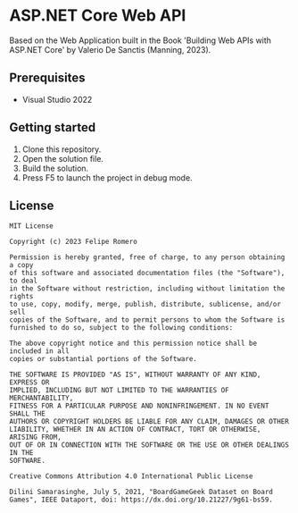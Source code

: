 # ASP.NET Core Web API

Based on the Web Application built in the Book 'Building Web APIs with ASP.NET Core' by Valerio De Sanctis (Manning, 2023).

## Prerequisites

- Visual Studio 2022

## Getting started

1. Clone this repository.
1. Open the solution file.
1. Build the solution.
1. Press F5 to launch the project in debug mode.

## License

	MIT License

	Copyright (c) 2023 Felipe Romero

	Permission is hereby granted, free of charge, to any person obtaining a copy
	of this software and associated documentation files (the "Software"), to deal
	in the Software without restriction, including without limitation the rights
	to use, copy, modify, merge, publish, distribute, sublicense, and/or sell
	copies of the Software, and to permit persons to whom the Software is
	furnished to do so, subject to the following conditions:

	The above copyright notice and this permission notice shall be included in all
	copies or substantial portions of the Software.

	THE SOFTWARE IS PROVIDED "AS IS", WITHOUT WARRANTY OF ANY KIND, EXPRESS OR
	IMPLIED, INCLUDING BUT NOT LIMITED TO THE WARRANTIES OF MERCHANTABILITY,
	FITNESS FOR A PARTICULAR PURPOSE AND NONINFRINGEMENT. IN NO EVENT SHALL THE
	AUTHORS OR COPYRIGHT HOLDERS BE LIABLE FOR ANY CLAIM, DAMAGES OR OTHER
	LIABILITY, WHETHER IN AN ACTION OF CONTRACT, TORT OR OTHERWISE, ARISING FROM,
	OUT OF OR IN CONNECTION WITH THE SOFTWARE OR THE USE OR OTHER DEALINGS IN THE
	SOFTWARE.

	Creative Commons Attribution 4.0 International Public License
	
	Dilini Samarasinghe, July 5, 2021, "BoardGameGeek Dataset on Board Games", IEEE Dataport, doi: https://dx.doi.org/10.21227/9g61-bs59.


